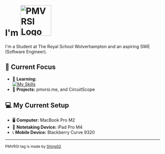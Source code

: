 <h1 style="vertical-align: middle">
    I'm <img src="https://cdn.discordapp.com/attachments/1249331121238442090/1302622279410384956/Pmvrsi.png?ex=6728c908&is=67277788&hm=aa2a6c3e9fdf71598fefac1c7ccebe659056e3ee860ba5f6a28e9b5904b359c6&" alt="PMVRSI Logo" width="100">
</h1>

I'm a Student at The Royal School Wolverhampton and an aspiring SWE (Software Engineer).   

## 🔭 Current Focus
* 🌱 **Learning:** <br> [![My Skills](https://skillicons.dev/icons?i=js,html,css,js,py,swift)](https://skillicons.dev)
* 📁 **Projects:** pmvrsi.me, and CircuitScope
  
## 💻 My Current Setup
* 🖥️ **Computer:** MacBook Pro M2
* 📱 **Notetaking Device:** iPad Pro M4
* 📞 **Mobile Device:** Blackberry Curve 9320

---

<p style="font-size: 12px;">PMVRSI tag is made by <a href="https://www.youtube.com/@Shing02tv">Shing02</a></p>

